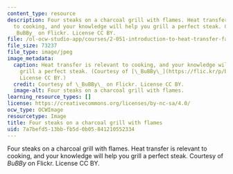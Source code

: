 ```yaml
---
content_type: resource
description: Four steaks on a charcoal grill with flames. Heat transfer is relevant
  to cooking, and your knowledge will help you grill a perfect steak. Courtesy of
  _BuBBy_ on Flickr. License CC BY.
file: /ol-ocw-studio-app/courses/2-051-introduction-to-heat-transfer-fall-2015/7a7befd513bbfb5d0b05841210552334_2-051f15.jpg
file_size: 73237
file_type: image/jpeg
image_metadata:
  caption: Heat transfer is relevant to cooking, and your knowledge will help you
    grill a perfect steak. (Courtesy of [\_BuBBy\_](https://flic.kr/p/bcUfWr) on Flickr.
    License CC BY.)
  credit: Courtesy of \_BuBBy\_ on Flickr. License CC BY.
  image-alt: Four steaks on a charcoal grill with flames.
learning_resource_types: []
license: https://creativecommons.org/licenses/by-nc-sa/4.0/
ocw_type: OCWImage
resourcetype: Image
title: Four steaks on a charcoal grill with flames
uid: 7a7befd5-13bb-fb5d-0b05-841210552334
---
```

Four steaks on a charcoal grill with flames. Heat transfer is relevant to cooking, and your knowledge will help you grill a perfect steak. Courtesy of _BuBBy_ on Flickr. License CC BY.